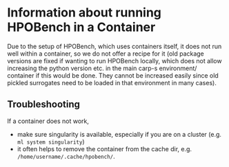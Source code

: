 # Information about running HPOBench in a Container
Due to the setup of HPOBench, which uses containers itself, it does not run well within a container, so we do not offer
a recipe for it (old package versions are fixed if wanting to run HPOBench locally, which does not allow increasing the
python version etc. in the main carp-s environment/ container if this would be done. They cannot be increased easily
since old pickled surrogates need to be loaded in that environment in many cases). 

## Troubleshooting
If a container does not work,
- make sure singularity is available, especially if you are on a cluster (e.g. `ml system singularity`)
- it often helps to remove the container from the cache dir, e.g. `/home/username/.cache/hpobench/`.
